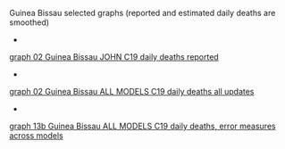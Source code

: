 Guinea Bissau selected graphs (reported and estimated daily deaths are smoothed) 

*

[graph 02 Guinea Bissau JOHN C19 daily deaths reported](https://github.com/pourmalek/CovidLongitudinal/blob/main/output/countries/Guinea%20Bissau/graph%2002%20Guinea%20Bissau%20JOHN%20C19%20daily%20deaths%20reported.pdf)

*

[graph 02 Guinea Bissau ALL MODELS C19 daily deaths all updates](https://github.com/pourmalek/CovidLongitudinal/blob/main/output/countries/Guinea%20Bissau/graph%2002%20Guinea%20Bissau%20ALL%20MODELS%20C19%20daily%20deaths%20all%20updates.pdf)


*

[graph 13b Guinea Bissau ALL MODELS C19 daily deaths, error measures across models](https://github.com/pourmalek/CovidLongitudinal/blob/main/output/countries/Guinea%20Bissau/graph%2013b%20Guinea%20Bissau%20ALL%20MODELS%20C19%20daily%20deaths%2C%20error%20measures%20across%20models.pdf)

